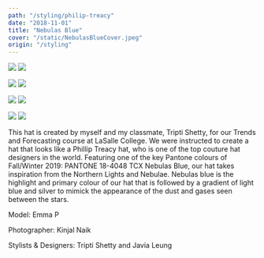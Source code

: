 ```yaml
---
path: "/styling/philip-treacy"
date: "2018-11-01"
title: "Nebulas Blue"
cover: "/static/NebulasBlueCover.jpeg"
origin: "/styling"
---
```

<div className="post-content">
<div className="content-image">
<zoom-image 
  src='/static/NebulasBlue.jpeg' 
  zoomSrc='/static/NebulasBlue.jpeg' 
  caption='Javia - Philip Treacy'>
</zoom-image>
<hidden>
    <img src='/static/NebulasBlue.jpeg' />
    <img src='/static/NebulasBlue.jpeg' />
</hidden>

<zoom-image 
  src='/static/NebulasBlue2.jpeg' 
  zoomSrc='/static/NebulasBlue2.jpeg' 
  caption='Javia - Philip Treacy'>
</zoom-image>
<hidden>
    <img src='/static/NebulasBlue2.jpeg' />
    <img src='/static/NebulasBlue2.jpeg' />
</hidden>

<zoom-image 
  src='/static/NebulasBlue3.jpeg' 
  zoomSrc='/static/NebulasBlue3.jpeg' 
  caption='Javia - Philip Treacy'>
</zoom-image>
<hidden>
    <img src='/static/NebulasBlue3.jpeg' />
    <img src='/static/NebulasBlue3.jpeg' />
</hidden>

<zoom-image 
  src='/static/NebulasBlue4.jpeg' 
  zoomSrc='/static/NebulasBlue4.jpeg' 
  caption='Javia - Philip Treacy'>
</zoom-image>
<hidden>
    <img src='/static/NebulasBlue4.jpeg' />
    <img src='/static/NebulasBlue4.jpeg' />
</hidden>
</div>
<div className="content-body">

This hat is created by myself and my classmate, Tripti Shetty, for our Trends and Forecasting course at LaSalle College. We were instructed to create a hat that looks like a Phillip Treacy hat, who is one of the top couture hat designers in the world. Featuring one of the key Pantone colours of Fall/Winter 2019: PANTONE 18-4048 TCX Nebulas Blue, our hat takes inspiration from the Northern Lights and Nebulae. Nebulas blue is the highlight and primary colour of our hat that is followed by a gradient of light blue and silver to mimick the appearance of the dust and gases seen between the stars. 

Model: Emma P

Photographer: Kinjal Naik 

Stylists & Designers: Tripti Shetty and Javia Leung 
</div>
</div>